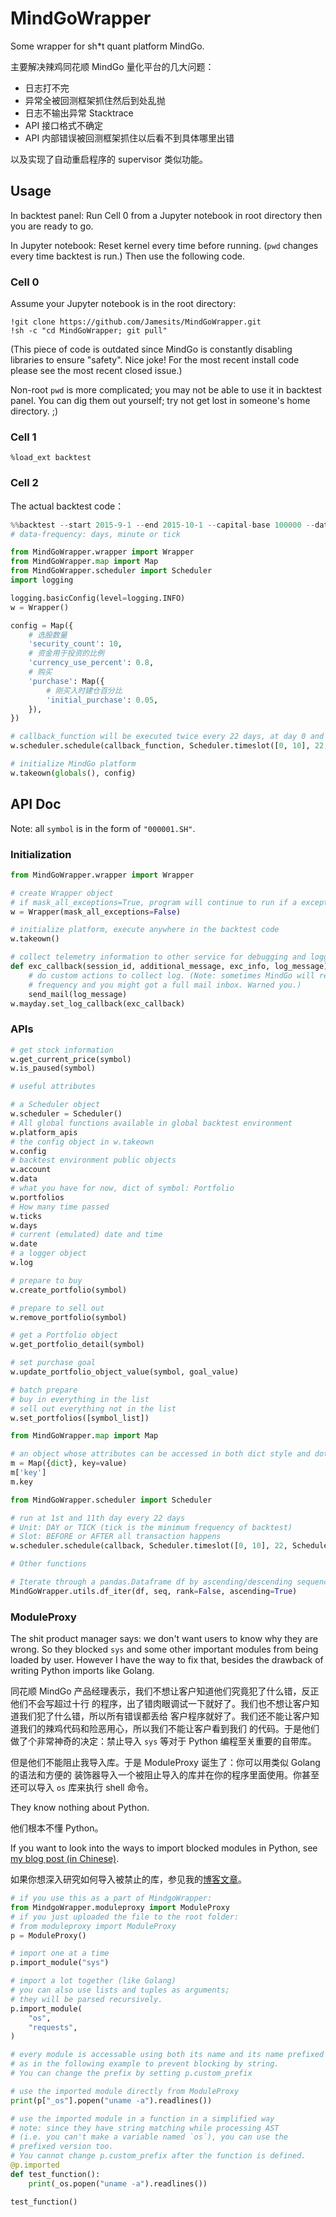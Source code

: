 # MindGoWrapper

Some wrapper for sh*t quant platform MindGo. 

主要解决辣鸡同花顺 MindGo 量化平台的几大问题：

 * 日志打不完
 * 异常全被回测框架抓住然后到处乱抛
 * 日志不输出异常 Stacktrace
 * API 接口格式不确定
 * API 内部错误被回测框架抓住以后看不到具体哪里出错

以及实现了自动重启程序的 supervisor 类似功能。

## Usage

In backtest panel: Run Cell 0 from a Jupyter notebook in root directory then you
 are ready to go.

In Jupyter notebook: Reset kernel every time before running. (`pwd` changes
 every time backtest is run.) Then use the following code.

### Cell 0

Assume your Jupyter notebook is in the root directory:

```shell
!git clone https://github.com/Jamesits/MindGoWrapper.git
!sh -c "cd MindGoWrapper; git pull"
```

(This piece of code is outdated since MindGo is constantly disabling libraries
 to ensure "safety". Nice joke! For the most recent install code please see the most recent closed issue.)

Non-root `pwd` is more complicated; you may not be able to use it in backtest
 panel. You can dig them out yourself; try not get lost in someone's home
  directory. ;)

### Cell 1

```
%load_ext backtest
```

### Cell 2

The actual backtest code：

```python
%%backtest --start 2015-9-1 --end 2015-10-1 --capital-base 100000 --data-frequency minute --output -
# data-frequency: days, minute or tick

from MindGoWrapper.wrapper import Wrapper
from MindGoWrapper.map import Map
from MindGoWrapper.scheduler import Scheduler
import logging

logging.basicConfig(level=logging.INFO)
w = Wrapper()

config = Map({
    # 选股数量
    'security_count': 10,
    # 资金用于投资的比例
    'currency_use_percent': 0.8,
    # 购买
    'purchase': Map({
        # 刚买入时建仓百分比
        'initial_purchase': 0.05,
    }),
})

# callback_function will be executed twice every 22 days, at day 0 and 10
w.scheduler.schedule(callback_function, Scheduler.timeslot([0, 10], 22, Scheduler.Unit.DAY, Scheduler.Slot.BEFORE))

# initialize MindGo platform
w.takeown(globals(), config)
```

## API Doc

Note: all `symbol` is in the form of `"000001.SH"`.

### Initialization

```python
from MindGoWrapper.wrapper import Wrapper

# create Wrapper object
# if mask_all_exceptions=True, program will continue to run if a exception is thrown inside a scheduler task.
w = Wrapper(mask_all_exceptions=False)

# initialize platform, execute anywhere in the backtest code
w.takeown() 

# collect telemetry information to other service for debugging and logging
def exc_callback(session_id, additional_message, exc_info, log_message):
    # do custom actions to collect log. (Note: sometimes MindGo will restart a boomed program at very high 
    # frequency and you might got a full mail inbox. Warned you.)
    send_mail(log_message)
w.mayday.set_log_callback(exc_callback)
```

### APIs

```python
# get stock information
w.get_current_price(symbol)
w.is_paused(symbol)

# useful attributes

# a Scheduler object
w.scheduler = Scheduler()
# All global functions available in global backtest environment
w.platform_apis
# the config object in w.takeown
w.config
# backtest environment public objects
w.account
w.data
# what you have for now, dict of symbol: Portfolio
w.portfolios
# How many time passed
w.ticks
w.days
# current (emulated) date and time
w.date
# a logger object
w.log

# prepare to buy
w.create_portfolio(symbol)

# prepare to sell out
w.remove_portfolio(symbol)

# get a Portfolio object
w.get_portfolio_detail(symbol)

# set purchase goal
w.update_portfolio_object_value(symbol, goal_value)

# batch prepare
# buy in everything in the list
# sell out everything not in the list
w.set_portfolios([symbol_list])

from MindGoWrapper.map import Map

# an object whose attributes can be accessed in both dict style and dot notation
m = Map({dict}, key=value)
m['key']
m.key

from MindGoWrapper.scheduler import Scheduler

# run at 1st and 11th day every 22 days
# Unit: DAY or TICK (tick is the minimum frequency of backtest)
# Slot: BEFORE or AFTER all transaction happens
w.scheduler.schedule(callback, Scheduler.timeslot([0, 10], 22, Scheduler.Unit.DAY, Scheduler.Slot.BEFORE))

# Other functions

# Iterate through a pandas.Dataframe df by ascending/descending sequence of seq
MindGoWrapper.utils.df_iter(df, seq, rank=False, ascending=True)
``` 


### ModuleProxy

The shit product manager says: we don't want users to know why they are wrong. 
So they blocked `sys` and some other important modules from being loaded by 
user. However I have the way to fix that, besides the drawback of writing Python 
imports like Golang.

同花顺 MindGo 产品经理表示，我们不想让客户知道他们究竟犯了什么错，反正他们不会写超过十行
的程序，出了错肉眼调试一下就好了。我们也不想让客户知道我们犯了什么错，所以所有错误都丢给
客户程序就好了。我们还不能让客户知道我们的辣鸡代码和险恶用心，所以我们不能让客户看到我们
的代码。于是他们做了个非常神奇的决定：禁止导入 `sys` 等对于 Python 编程至关重要的自带库。

但是他们不能阻止我导入库。于是 ModuleProxy 诞生了：你可以用类似 Golang 的语法和方便的
装饰器导入一个被阻止导入的库并在你的程序里面使用。你甚至还可以导入 `os` 库来执行 shell
命令。

They know nothing about Python.

他们根本不懂 Python。

If you want to look into the ways to import blocked modules in Python, see [my blog post (in Chinese)](https://blog.swineson.me/ways-to-execute-shell-commands-in-python-3-ipython-notebook/).

如果你想深入研究如何导入被禁止的库，参见我的[博客文章](https://blog.swineson.me/ways-to-execute-shell-commands-in-python-3-ipython-notebook/)。

```python
# if you use this as a part of MindgoWrapper:
from MindgoWrapper.moduleproxy import ModuleProxy
# if you just uploaded the file to the root folder:
# from moduleproxy import ModuleProxy
p = ModuleProxy()

# import one at a time
p.import_module("sys")

# import a lot together (like Golang)
# you can also use lists and tuples as arguments;
# they will be parsed recursively.
p.import_module(
    "os",
    "requests",
)

# every module is accessable using both its name and its name prefixed by `_`
# as in the following example to prevent blocking by string.
# You can change the prefix by setting p.custom_prefix

# use the imported module directly from ModuleProxy
print(p["_os"].popen("uname -a").readlines())

# use the imported module in a function in a simplified way
# note: since they have string matching while processing AST
# (i.e. you can't make a variable named `os`), you can use the
# prefixed version too. 
# You cannot change p.custom_prefix after the function is defined.
@p.imported
def test_function():
    print(_os.popen("uname -a").readlines())

test_function()
```
